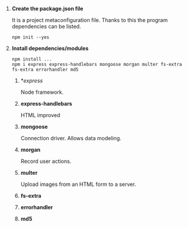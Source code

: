 1. **Create the package.json file**
	
	It is a project metaconfiguration file. Thanks to this the program
	dependencies can be listed.

	```
	npm init --yes
	```	

1. **Install dependencies/modules**
	
	```
	npm install ...
	npm i express express-handlebars mongoose morgan multer fs-extra fs-extra errorhandler md5
	```

	1. **express*
		
		Node framework.
	
	1. **express-handlebars**
		
		HTML improved
	
	1. **mongoose**
		
		Connection driver. Allows data modeling.
	
	1. **morgan**
		
		Record user actions.
	
	1. **multer**
		
		Upload images from an HTML form to a server.
	
	1. **fs-extra**
	
	1. **errorhandler**
	
	1. **md5**
	
